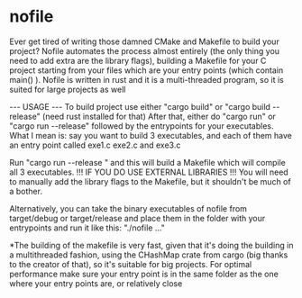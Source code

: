 # nofile
Ever get tired of writing those damned CMake and Makefile to build your project? Nofile automates the process almost entirely (the only thing you need to add extra are the library flags), building a Makefile for your C project starting from your files which are your entry points (which contain main() ). Nofile is written in rust and it is a multi-threaded program, so it is suited for large projects as well

--- USAGE ---
To build project use either "cargo build" or "cargo build --release" (need rust installed for that)
After that, either do "cargo run" or "cargo run --release" followed by the entrypoints for your executables.
What I mean is: say you want to build 3 executables, and each of them have an entry point called exe1.c exe2.c and exe3.c

Run "cargo run --release <path to exe1.c> <path to exe2.c> <path to exe3.c>" and this will build a Makefile which will compile all 3 executables.
!!! IF YOU DO USE EXTERNAL LIBRARIES !!! You will need to manually add the library flags to the Makefile, but it shouldn't be much of a bother.

Alternatively, you can take the binary executables of nofile from target/debug or target/release and place them in the folder with your entrypoints and run it like this:
"./nofile <path-to-executable-entrypoint1> <path-to-executable-entrypoint2> ..."

*The building of the makefile is very fast, given that it's doing the building in a multithreaded fashion, using the CHashMap crate from cargo (big thanks to the creator of that), so it's suitable for big projects.
For optimal performance make sure your entry point is in the same folder as the one where your entry points are, or relatively close
